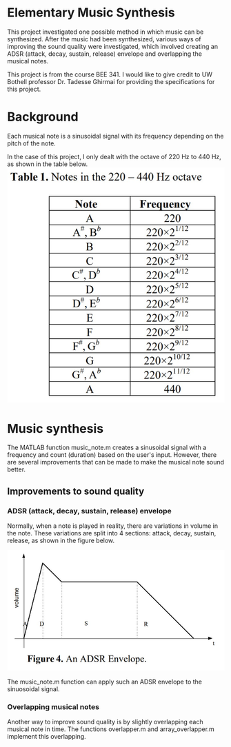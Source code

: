 # Elementary Music Synthesis
This project investigated one possible method in which music can be synthesized. After the music had been synthesized, various ways of improving the sound quality were investigated, which involved creating an ADSR (attack, decay, sustain, release) envelope and overlapping the musical notes.

This project is from the course BEE 341. I would like to give credit to UW Bothell professor Dr. Tadesse Ghirmai for providing the specifications for this project.

# Background
Each musical note is a sinusoidal signal with its frequency depending on the pitch of the note.

In the case of this project, I only dealt with the octave of 220 Hz to 440 Hz, as shown in the table below.
![Frequency table](https://github.com/leeway64/Elementary-Music-Synthesis/blob/master/Frequency%20table.jpg)


# Music synthesis
The MATLAB function music_note.m creates a sinusoidal signal with a frequency and count (duration) based on the user's input. However, there are several improvements that can be made to make the musical note sound better.

## Improvements to sound quality
### ADSR (attack, decay, sustain, release) envelope
Normally, when a note is played in reality, there are variations in volume in the note. These variations are split into 4 sections: attack, decay, sustain, release, as shown in the figure below.

![ADSR envelope](https://github.com/leeway64/Elementary-Music-Synthesis/blob/master/ADSR%20envelope.jpg)

The music_note.m function can apply such an ADSR envelope to the sinuosoidal signal.


### Overlapping musical notes
Another way to improve sound quality is by slightly overlapping each musical note in time. The functions overlapper.m and array_overlapper.m implement this overlapping.
